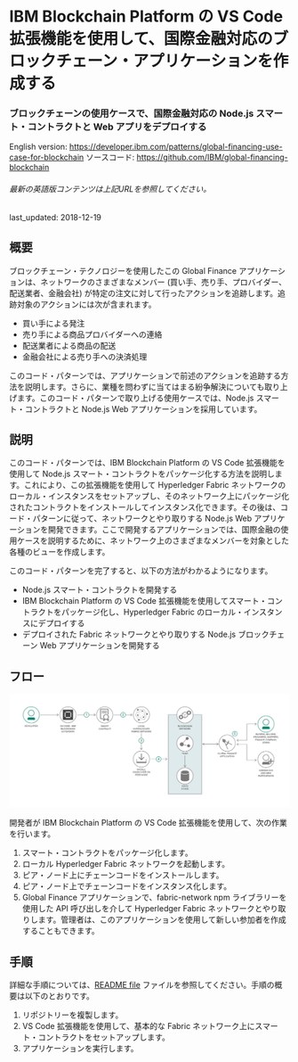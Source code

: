 # IBM Blockchain Platform の VS Code 拡張機能を使用して、国際金融対応のブロックチェーン・アプリケーションを作成する

### ブロックチェーンの使用ケースで、国際金融対応の Node.js スマート・コントラクトと Web アプリをデプロイする

English version: https://developer.ibm.com/patterns/global-financing-use-case-for-blockchain
  ソースコード: https://github.com/IBM/global-financing-blockchain

###### 最新の英語版コンテンツは上記URLを参照してください。
last_updated: 2018-12-19

 
## 概要

ブロックチェーン・テクノロジーを使用したこの Global Finance アプリケーションは、ネットワークのさまざまなメンバー (買い手、売り手、プロバイダー、配送業者、金融会社) が特定の注文に対して行ったアクションを追跡します。追跡対象のアクションには次が含まれます。

* 買い手による発注
* 売り手による商品プロバイダーへの連絡
* 配送業者による商品の配送
* 金融会社による売り手への決済処理

このコード・パターンでは、アプリケーションで前述のアクションを追跡する方法を説明します。さらに、業種を問わずに当てはまる紛争解決についても取り上げます。このコード・パターンで取り上げる使用ケースでは、Node.js スマート・コントラクトと Node.js Web アプリケーションを採用しています。

## 説明

このコード・パターンでは、IBM Blockchain Platform の VS Code 拡張機能を使用して Node.js スマート・コントラクトをパッケージ化する方法を説明します。これにより、この拡張機能を使用して Hyperledger Fabric ネットワークのローカル・インスタンスをセットアップし、そのネットワーク上にパッケージ化されたコントラクトをインストールしてインスタンス化できます。その後は、コード・パターンに従って、ネットワークとやり取りする Node.js Web アプリケーションを開発できます。ここで開発するアプリケーションでは、国際金融の使用ケースを説明するために、ネットワーク上のさまざまなメンバーを対象とした各種のビューを作成します。

このコード・パターンを完了すると、以下の方法がわかるようになります。

* Node.js スマート・コントラクトを開発する
* IBM Blockchain Platform の VS Code 拡張機能を使用してスマート・コントラクトをパッケージ化し、Hyperledger Fabric のローカル・インスタンスにデプロイする
* デプロイされた Fabric ネットワークとやり取りする Node.js ブロックチェーン Web アプリケーションを開発する

## フロー

![フロー](./images/flow-final-2.png)

開発者が IBM Blockchain Platform の VS Code 拡張機能を使用して、次の作業を行います。

1. スマート・コントラクトをパッケージ化します。
1. ローカル Hyperledger Fabric ネットワークを起動します。
1. ピア・ノード上にチェーンコードをインストールします。
1. ピア・ノード上でチェーンコードをインスタンス化します。
1. Global Finance アプリケーションで、fabric-network npm ライブラリーを使用した API 呼び出しを介して Hyperledger Fabric ネットワークとやり取りします。管理者は、このアプリケーションを使用して新しい参加者を作成することもできます。

## 手順

詳細な手順については、[README file](https://github.com/IBM/global-financing-blockchain/blob/master/README.md) ファイルを参照してください。手順の概要は以下のとおりです。

1. リポジトリーを複製します。
1. VS Code 拡張機能を使用して、基本的な Fabric ネットワーク上にスマート・コントラクトをセットアップします。
1. アプリケーションを実行します。
